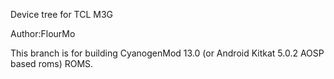 Device tree for TCL M3G

Author:FlourMo

This branch is for building CyanogenMod 13.0 (or Android Kitkat 5.0.2 AOSP based roms) ROMS.
